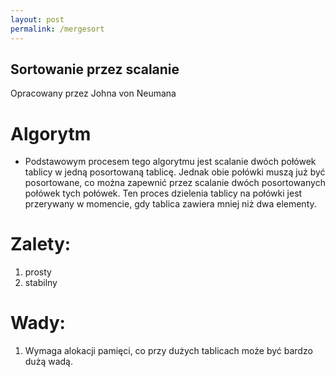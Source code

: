 ```yaml
---
layout: post
permalink: /mergesort
---
```


## Sortowanie przez scalanie
Opracowany przez Johna von Neumana

# Algorytm
* Podstawowym procesem tego algorytmu jest scalanie dwóch połówek tablicy w jedną posortowaną tablicę. Jednak obie połówki muszą już być posortowane, co można zapewnić przez scalanie dwóch posortowanych połówek tych połówek. Ten proces dzielenia tablicy na połówki jest przerywany w momencie, gdy tablica zawiera mniej niż dwa elementy.

# Zalety:
1. prosty
2. stabilny


# Wady:
1. Wymaga alokacji pamięci, co przy dużych tablicach może być bardzo dużą wadą.